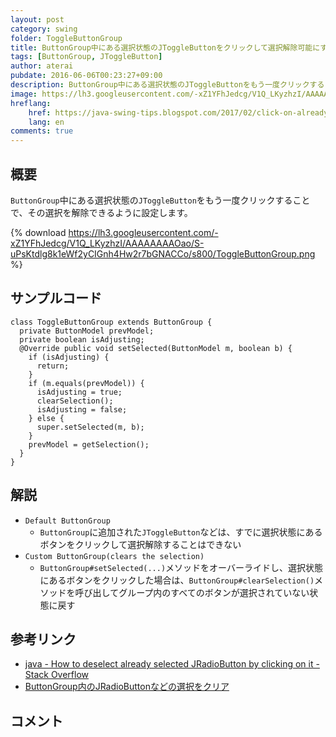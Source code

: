 ```yaml
---
layout: post
category: swing
folder: ToggleButtonGroup
title: ButtonGroup中にある選択状態のJToggleButtonをクリックして選択解除可能にする
tags: [ButtonGroup, JToggleButton]
author: aterai
pubdate: 2016-06-06T00:23:27+09:00
description: ButtonGroup中にある選択状態のJToggleButtonをもう一度クリックすることで、その選択を解除できるように設定します。
image: https://lh3.googleusercontent.com/-xZ1YFhJedcg/V1Q_LKyzhzI/AAAAAAAAOao/S-uPsKtdlg8k1eWf2yCIGnh4Hw2r7bGNACCo/s800/ToggleButtonGroup.png
hreflang:
    href: https://java-swing-tips.blogspot.com/2017/02/click-on-already-selected-jtogglebutton.html
    lang: en
comments: true
---
```

## 概要
`ButtonGroup`中にある選択状態の`JToggleButton`をもう一度クリックすることで、その選択を解除できるように設定します。

{% download https://lh3.googleusercontent.com/-xZ1YFhJedcg/V1Q_LKyzhzI/AAAAAAAAOao/S-uPsKtdlg8k1eWf2yCIGnh4Hw2r7bGNACCo/s800/ToggleButtonGroup.png %}

## サンプルコード
<pre class="prettyprint"><code>class ToggleButtonGroup extends ButtonGroup {
  private ButtonModel prevModel;
  private boolean isAdjusting;
  @Override public void setSelected(ButtonModel m, boolean b) {
    if (isAdjusting) {
      return;
    }
    if (m.equals(prevModel)) {
      isAdjusting = true;
      clearSelection();
      isAdjusting = false;
    } else {
      super.setSelected(m, b);
    }
    prevModel = getSelection();
  }
}
</code></pre>

## 解説
- `Default ButtonGroup`
    - `ButtonGroup`に追加された`JToggleButton`などは、すでに選択状態にあるボタンをクリックして選択解除することはできない
- `Custom ButtonGroup(clears the selection)`
    - `ButtonGroup#setSelected(...)`メソッドをオーバーライドし、選択状態にあるボタンをクリックした場合は、`ButtonGroup#clearSelection()`メソッドを呼び出してグループ内のすべてのボタンが選択されていない状態に戻す

<!-- dummy comment line for breaking list -->

## 参考リンク
- [java - How to deselect already selected JRadioButton by clicking on it - Stack Overflow](https://stackoverflow.com/questions/37598206/how-to-deselect-already-selected-jradiobutton-by-clicking-on-it/37607560#37607560)
- [ButtonGroup内のJRadioButtonなどの選択をクリア](https://ateraimemo.com/Swing/ClearGroupSelection.html)

<!-- dummy comment line for breaking list -->

## コメント
